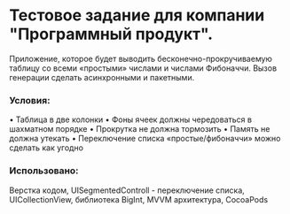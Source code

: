 # Тестовое задание для компании "Программный продукт". 

Приложение, которое будет выводить бесконечно-прокручиваемую таблицу со всеми «простыми» числами и числами Фибоначчи. Вызов генерации сделать асинхронными и пакетными.

### Условия: 
• Таблица в две колонки
• Фоны ячеек должны чередоваться в шахматном порядке 
• Прокрутка не должна тормозить
• Память не должна утекать
• Переключение списка «простые/фибоначчи» можно сделать как угодно

### Использовано:
Верстка кодом, UISegmentedControll - переключение списка, UICollectionView, библиотека BigInt, MVVM архитектура, CocoaPods
